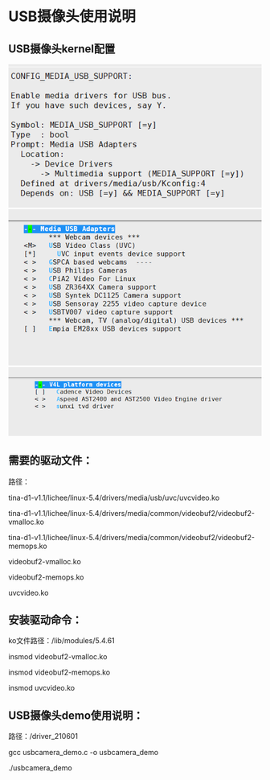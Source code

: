 # USB摄像头使用说明

## USB摄像头kernel配置

<img src="./USB摄像头配置.png" alt="USB摄像头配置" style="zoom: 100%;" />
<img src="./USB2.png" alt="USB摄像头配置" style="zoom: 100%;" />
<img src="./USB3.png" alt="USB摄像头配置" style="zoom: 100%;" />

## 需要的驱动文件：

路径：

tina-d1-v1.1/lichee/linux-5.4/drivers/media/usb/uvc/uvcvideo.ko

tina-d1-v1.1/lichee/linux-5.4/drivers/media/common/videobuf2/videobuf2-vmalloc.ko

tina-d1-v1.1/lichee/linux-5.4/drivers/media/common/videobuf2/videobuf2-memops.ko

videobuf2-vmalloc.ko

videobuf2-memops.ko

uvcvideo.ko

## 安装驱动命令：

ko文件路径：/lib/modules/5.4.61

insmod videobuf2-vmalloc.ko

insmod videobuf2-memops.ko

insmod uvcvideo.ko

## USB摄像头demo使用说明：

路径：/driver_210601

gcc usbcamera_demo.c -o usbcamera_demo

./usbcamera_demo





